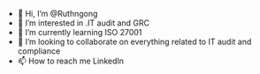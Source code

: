 - 👋 Hi, I’m @Ruthngong
- 👀 I’m interested in .IT audit and GRC
- 🌱 I’m currently learning ISO 27001
- 💞️ I’m looking to collaborate on everything related to IT audit and compliance 
- 📫 How to reach me LinkedIn 

<!---
Ruthngong/Ruthngong is a ✨ special ✨ repository because its `README.md` (this file) appears on your GitHub profile.
You can click the Preview link to take a look at your changes.
--->
